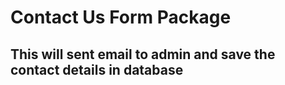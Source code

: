 # Contact Us Form Package

## This will sent email to admin and save the contact details in database